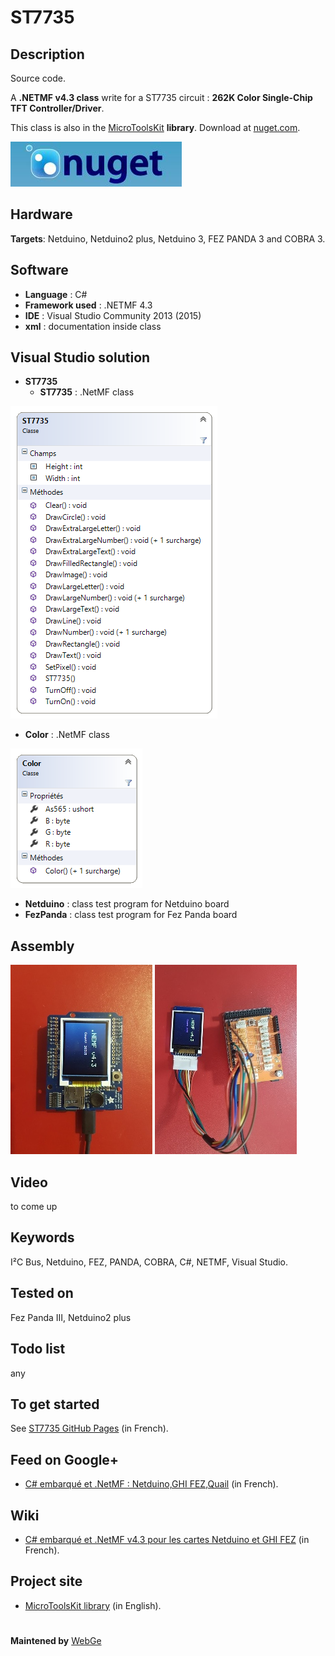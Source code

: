 # ST7735

**Description**
----
Source code.

A **.NETMF v4.3 class** write for a ST7735 circuit : **262K Color Single-Chip TFT Controller/Driver**. 

This class is also in the [MicroToolsKit]("https://www.nuget.org/packages/WEBGE.Microtoolskit/")  **library**. Download at [nuget.com]("https://www.nuget.org").

 ![](img/nuget.JPG)

**Hardware**
----
**Targets**: Netduino, Netduino2 plus, Netduino 3, FEZ PANDA 3 and COBRA 3.

**Software**
----
* **Language** : C#
* **Framework used** : .NETMF 4.3
* **IDE** : Visual Studio Community 2013 (2015)
* **xml** : documentation inside class

**Visual Studio solution**
----
* **ST7735**
  * **ST7735** : .NetMF class

![](img/ST7735.png)

  * **Color** : .NetMF class

![](img/Color.png)

  * **Netduino** : class test program for Netduino board
  * **FezPanda** : class test program for Fez Panda board 

**Assembly**
----
 ![](img/Adafruit_ST7735.jpg) ![](img/ST7735.jpg)

**Video**
----
to come up

**Keywords**
----------------------------
I²C Bus, Netduino, FEZ, PANDA, COBRA, C#, NETMF, Visual Studio.

**Tested on**
----
Fez Panda III, Netduino2 plus

**Todo list**
----
any

**To get started**
----
See [ST7735 GitHub Pages](http://webge.github.io/ST7735/) (in French).

**Feed on Google+**
----
* [C# embarqué et .NetMF : Netduino,GHI FEZ,Quail](https://plus.google.com/collection/oaaJX) (in French).

**Wiki**
----
* [C# embarqué et .NetMF v4.3 pour les cartes Netduino et GHI FEZ](http://webge.dyndns-server.com/dokuwiki/doku.php?id=netmf43:accueilnetmf) (in French).

**Project site**
----
* [MicroToolsKit library](http://webge.dyndns-server.com/dokuwiki/doku.php?id=netmf43:6_microtoolskit) (in English).
#

**Maintened by** [WebGe](mailto:philippemariano@gmail.com)
